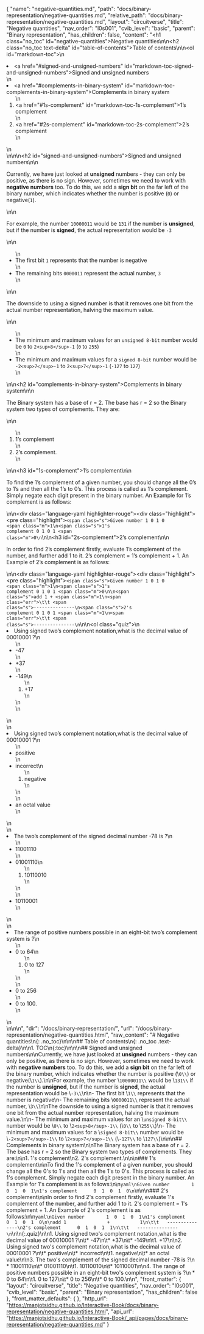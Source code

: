 {
  "name": "negative-quantities.md",
  "path": "docs/binary-representation/negative-quantities.md",
  "relative_path": "docs/binary-representation/negative-quantities.md",
  "layout": "circuitverse",
  "title": "Negative quantities",
  "nav_order": "l0s001",
  "cvib_level": "basic",
  "parent": "Binary representation",
  "has_children": false,
  "content": "<h1 class=\"no_toc\" id=\"negative-quantities\">Negative quantities</h1>\n\n<h2 class=\"no_toc text-delta\" id=\"table-of-contents\">Table of contents</h2>\n\n<ol id=\"markdown-toc\">\n  <li><a href=\"#signed-and-unsigned-numbers\" id=\"markdown-toc-signed-and-unsigned-numbers\">Signed and unsigned numbers</a></li>\n  <li><a href=\"#complements-in-binary-system\" id=\"markdown-toc-complements-in-binary-system\">Complements in binary system</a>    <ol>\n      <li><a href=\"#1s-complement\" id=\"markdown-toc-1s-complement\">1’s complement</a></li>\n      <li><a href=\"#2s-complement\" id=\"markdown-toc-2s-complement\">2’s complement</a></li>\n    </ol>\n  </li>\n</ol>\n\n<h2 id=\"signed-and-unsigned-numbers\">Signed and unsigned numbers</h2>\n\n<p>Currently, we have just looked at <strong>unsigned</strong> numbers - they can only be positive, as there is no sign. However, sometimes we need to work with <strong>negative numbers</strong> too. To do this, we add a <strong>sign bit</strong> on the far left of the binary number, which indicates whether the number is positive (`0`) or negative(`1`).</p>\n\n<p>For example, the number `10000011` would be `131` if the number is <strong>unsigned</strong>, but if the number is <strong>signed</strong>, the actual representation would be `-3`</p>\n\n<ul>\n  <li>The first bit `1` represents that the number is negative</li>\n  <li>The remaining bits `0000011` represent the actual number, `3`</li>\n</ul>\n\n<p>The downside to using a signed number is that it removes one bit from the actual number representation, halving the maximum value.</p>\n\n<ul>\n  <li>The minimum and maximum values for an `unsigned 8-bit` number would be `0` to `2<sup>8</sup>-1` (`0` to `255`)</li>\n  <li>The minimum and maximum values for a `signed 8-bit` number would be `-2<sup>7</sup>-1` to `2<sup>7</sup>-1` (`-127` to `127`)</li>\n</ul>\n\n<h2 id=\"complements-in-binary-system\">Complements in binary system</h2>\n\n<p>The Binary system has a base of r = 2. The base has r = 2 so the Binary system two types of complements. They are:</p>\n\n<ol>\n  <li>1’s complement</li>\n  <li>2’s complement.</li>\n</ol>\n\n<h3 id=\"1s-complement\">1’s complement</h3>\n\n<p>To find the 1’s complement of a given number, you should change all the 0’s to 1’s and then all the 1’s to 0’s. This process is called as 1’s complement. Simply negate each digit present in the binary number. An Example for 1’s complement is as follows:</p>\n\n<div class=\"language-yaml highlighter-rouge\"><div class=\"highlight\"><pre class=\"highlight\"><code><span class=\"s\">Given number        1  0  1  0  </span><span class=\"m\">1</span>\n<span class=\"s\">1's complement      0  1  0  1  </span><span class=\"m\">0</span>\n</code></pre></div></div>\n\n<h3 id=\"2s-complement\">2’s complement</h3>\n\n<p>In order to find 2’s complement firstly, evaluate 1’s complement of the number, and further add 1 to it. 2’s complement = 1’s complement + 1. An Example of 2’s complement is as follows:</p>\n\n<div class=\"language-yaml highlighter-rouge\"><div class=\"highlight\"><pre class=\"highlight\"><code><span class=\"s\">Given number        1  0  1  0  </span><span class=\"m\">1</span>\n<span class=\"s\">1's complement      0  1  0  1  </span><span class=\"m\">0</span>\n\n<span class=\"s\">add 1               +           </span><span class=\"m\">1</span>\n<span class=\"err\">\t\t</span>   <span class=\"s\">---------------</span>\n<span class=\"s\">2's complement      0  1  0  1  </span><span class=\"m\">1</span>\n<span class=\"err\">\t\t</span>   <span class=\"s\">---------------</span>\n</code></pre></div></div>\n\n<ol class=\"quiz\">\n  <li>Using signed two’s complement notation,what is the decimal value of 00010001 ?\n    <ul>\n      <li>-47</li>\n      <li>+37</li>\n      <li>-149\n        <ol>\n          <li>+17</li>\n        </ol>\n      </li>\n    </ul>\n  </li>\n  <li>Using signed two’s complement notation,what is the decimal value of 00010001 ?\n    <ul>\n      <li>positive</li>\n      <li>incorrect\n        <ol>\n          <li>negative</li>\n        </ol>\n      </li>\n      <li>an octal value</li>\n    </ul>\n  </li>\n  <li>The two’s complement of the signed decimal number -78 is ?\n    <ul>\n      <li>11001110</li>\n      <li>01001110\n        <ol>\n          <li>10110010</li>\n        </ol>\n      </li>\n      <li>10110001</li>\n    </ul>\n  </li>\n  <li>The range of positive numbers possible in an eight-bit two’s complement system is ?\n    <ul>\n      <li>0 to 64\n        <ol>\n          <li>0 to 127</li>\n        </ol>\n      </li>\n      <li>0 to 256</li>\n      <li>0 to 100.</li>\n    </ul>\n  </li>\n</ol>\n\n",
  "dir": "/docs/binary-representation/",
  "url": "/docs/binary-representation/negative-quantities.html",
  "raw_content": "# Negative quantities\n{: .no_toc}\n\n\n## Table of contents\n{: .no_toc .text-delta}\n\n1. TOC\n{:toc}\n\n\n## Signed and unsigned numbers\n\nCurrently, we have just looked at **unsigned** numbers - they can only be positive, as there is no sign. However, sometimes we need to work with **negative numbers** too. To do this, we add a **sign bit** on the far left of the binary number, which indicates whether the number is positive (\\`0\\`) or negative(\\`1\\`).\n\nFor example, the number \\`10000011\\` would be \\`131\\` if the number is **unsigned**, but if the number is **signed**, the actual representation would be \\`-3\\`\n\n-   The first bit \\`1\\` represents that the number is negative\n-   The remaining bits \\`0000011\\` represent the actual number, \\`3\\`\n\nThe downside to using a signed number is that it removes one bit from the actual number representation, halving the maximum value.\n\n-   The minimum and maximum values for an \\`unsigned 8-bit\\` number would be \\`0\\` to \\`2<sup>8</sup>-1\\` (\\`0\\` to \\`255\\`)\n-   The minimum and maximum values for a \\`signed 8-bit\\` number would be \\`-2<sup>7</sup>-1\\` to \\`2<sup>7</sup>-1\\` (\\`-127\\` to \\`127\\`)\n\n\n## Complements in binary system\n\nThe Binary system has a base of r = 2. The base has r = 2 so the Binary system two types of complements. They are:\n\n1.  1's complement\n2.  2's complement.\n\n\n### 1's complement\n\nTo find the 1's complement of a given number, you should change all the 0's to 1's and then all the 1's to 0's. This process is called as 1's complement. Simply negate each digit present in the binary number. An Example for 1's complement is as follows:\n\n```yaml\nGiven number        1  0  1  0  1\n1's complement      0  1  0  1  0\n```\n\n\n### 2's complement\n\nIn order to find 2's complement firstly, evaluate 1's complement of the number, and further add 1 to it. 2's complement = 1's complement + 1. An Example of 2's complement is as follows:\n\n```yaml\nGiven number        1  0  1  0  1\n1's complement      0  1  0  1  0\n\nadd 1               +           1\n\t\t   ---------------\n2's complement      0  1  0  1  1\n\t\t   ---------------\n```\n\n{:.quiz}\n\n1. Using signed two's complement notation,what is the decimal value of 00010001 ?\n\t* -47\n\t* +37\n\t* -149\n\t1. +17\n\n2. Using signed two's complement notation,what is the decimal value of 00010001 ?\n\t*  positive\n\t* incorrect\n\t1. negative\n\t* an octal value\n\n3. The two's complement of the signed decimal number -78 is ?\n    * 11001110\n\t* 01001110\n\t1. 10110010\n\t* 10110001\n\n4. The range of positive numbers possible in an eight-bit two's complement system is ?\n    *  0 to 64\n\t1. 0 to 127\n\t* 0 to 256\n\t* 0 to 100.\n\n",
  "front_matter": {
    "layout": "circuitverse",
    "title": "Negative quantities",
    "nav_order": "l0s001",
    "cvib_level": "basic",
    "parent": "Binary representation",
    "has_children": false
  },
  "front_matter_defaults": {
  },
  "http_url": "https://manjotsidhu.github.io/Interactive-Book/docs/binary-representation/negative-quantities.html",
  "api_url": "https://manjotsidhu.github.io/Interactive-Book/_api/pages/docs/binary-representation/negative-quantities.md"
}